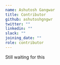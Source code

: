 ```yaml
---
name: Ashutosh Gangwar
title: Contributor
github: ashutoshgngwr
twitter: ""
linkedin: ""
slack: ""
joining_date: ""
role: contributor
---
```


Still waiting for this
